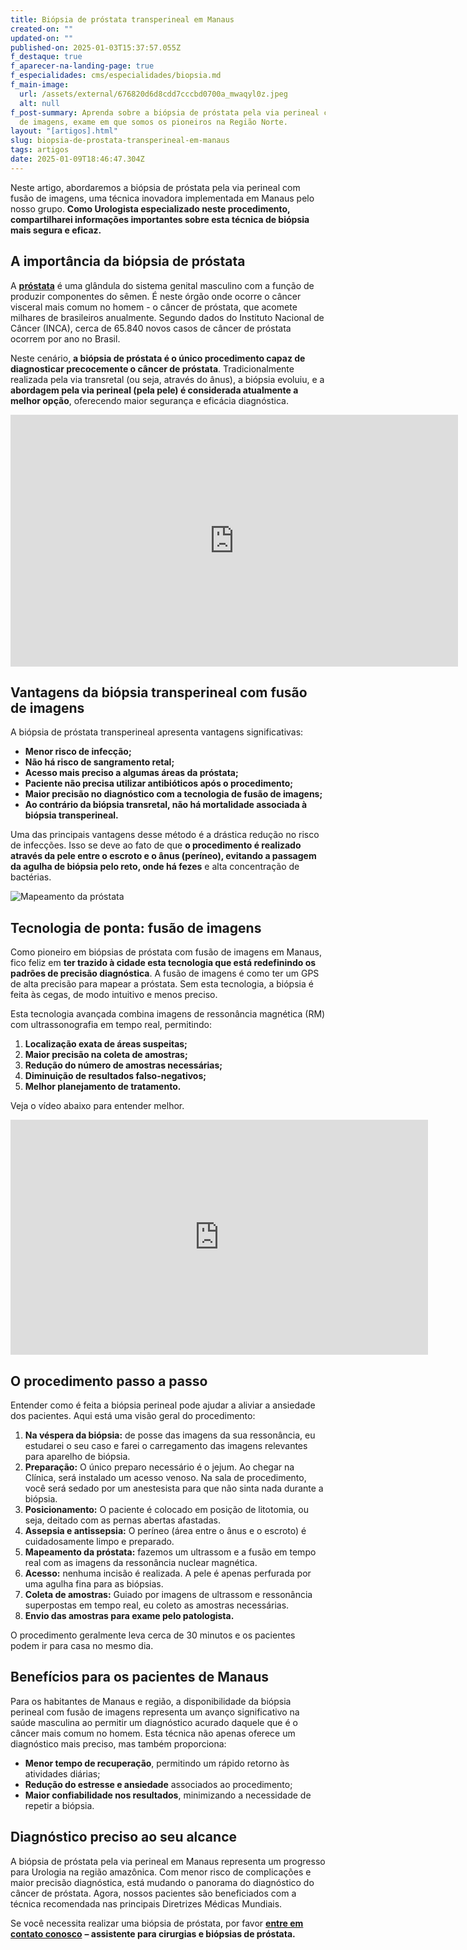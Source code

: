```yaml
---
title: Biópsia de próstata transperineal em Manaus
created-on: ""
updated-on: ""
published-on: 2025-01-03T15:37:57.055Z
f_destaque: true
f_aparecer-na-landing-page: true
f_especialidades: cms/especialidades/biopsia.md
f_main-image:
  url: /assets/external/676820d6d8cdd7cccbd0700a_mwaqyl0z.jpeg
  alt: null
f_post-summary: Aprenda sobre a biópsia de próstata pela via perineal com fusão
  de imagens, exame em que somos os pioneiros na Região Norte.
layout: "[artigos].html"
slug: biopsia-de-prostata-transperineal-em-manaus
tags: artigos
date: 2025-01-09T18:46:47.304Z
---
```

Neste artigo, abordaremos a biópsia de próstata pela via perineal com fusão de imagens, uma técnica inovadora implementada em Manaus pelo nosso grupo. **Como Urologista especializado neste procedimento, compartilharei informações importantes sobre esta técnica de biópsia mais segura e eficaz.**

## A importância da biópsia de próstata

A **[próstata](https://uroconsult.com.br/prostata/)** é uma glândula do sistema genital masculino com a função de produzir componentes do sêmen.  É neste órgão onde ocorre o câncer visceral mais comum no homem - o câncer de próstata, que acomete milhares de brasileiros anualmente. Segundo dados do Instituto Nacional de Câncer (INCA), cerca de 65.840 novos casos de câncer de próstata ocorrem por ano no Brasil.

Neste cenário, **a biópsia de próstata é o único procedimento capaz de diagnosticar precocemente o câncer de próstata**. Tradicionalmente realizada pela via transretal (ou seja, através do ânus), a biópsia evoluiu, e a **abordagem pela via perineal (pela pele) é considerada atualmente a melhor opção**, oferecendo maior segurança e eficácia diagnóstica.

<iframe width="716" height="403" src="https://www.youtube.com/embed/83WBx2stFfs" title="Biópsia transperineal de próstata com fusão de imagens" frameborder="0" allow="accelerometer; autoplay; clipboard-write; encrypted-media; gyroscope; picture-in-picture; web-share" referrerpolicy="strict-origin-when-cross-origin" allowfullscreen></iframe>

## **Vantagens da biópsia transperineal com fusão de imagens**

A biópsia de próstata transperineal apresenta vantagens significativas:

* **Menor risco de infecção;**
* **Não há risco de sangramento retal;**
* **Acesso mais preciso a algumas áreas da próstata;**
* **Paciente não precisa utilizar antibióticos após o procedimento;**
* **Maior precisão no diagnóstico com a tecnologia de fusão de imagens;**
* **Ao contrário da biópsia transretal, não há mortalidade associada à biópsia transperineal.**

Uma das principais vantagens desse método é a drástica redução no risco de infecções. Isso se deve ao fato de que **o procedimento é realizado através da pele entre o escroto e o ânus (períneo), evitando a passagem da agulha de biópsia pelo reto, onde há fezes** e alta concentração de bactérias.

![Mapeamento da próstata](/assets/external/676820d6d8cdd7cccbd0700c_674e1e102bdeb21099b92317_image25201.png "Mapeamento da próstata")

## **Tecnologia de ponta: fusão de imagens**

Como pioneiro em biópsias de próstata com fusão de imagens em Manaus, fico feliz em **ter trazido à cidade esta tecnologia que está redefinindo os padrões de precisão diagnóstica**. A fusão de imagens é como ter um GPS de alta precisão para mapear a próstata. Sem esta tecnologia, a biópsia é feita às cegas, de modo intuitivo e menos preciso.

Esta tecnologia avançada combina imagens de ressonância magnética (RM) com ultrassonografia em tempo real, permitindo:

1. **Localização exata de áreas suspeitas;**
2. **Maior precisão na coleta de amostras;**
3. **Redução do número de amostras necessárias;**
4. **Diminuição de resultados falso-negativos;**
5. **Melhor planejamento de tratamento.**

Veja o vídeo abaixo para entender melhor.

<iframe width="668" height="376" src="https://www.youtube.com/embed/WHQ7VUIqQzU?list=PL2N9o0WBU1CbmikxiHCPDmwSOgMDwncQ6" title="Demonstração real de uma biópsia de próstata com fusão de imagens" frameborder="0" allow="accelerometer; autoplay; clipboard-write; encrypted-media; gyroscope; picture-in-picture; web-share" referrerpolicy="strict-origin-when-cross-origin" allowfullscreen></iframe>

## **O procedimento passo a passo**

Entender como é feita a biópsia perineal pode ajudar a aliviar a ansiedade dos pacientes. Aqui está uma visão geral do procedimento:

1. **Na véspera da biópsia:** de posse das imagens da sua ressonância, eu estudarei o seu caso e farei o carregamento das imagens relevantes para aparelho de biópsia.
2. **Preparação:** O único preparo necessário é o jejum. Ao chegar na Clínica, será instalado um acesso venoso. Na sala de procedimento, você será sedado por um anestesista para que não sinta nada durante a biópsia.
3. **Posicionamento:** O paciente é colocado em posição de litotomia, ou seja, deitado com as pernas abertas afastadas.
4. **Assepsia e antissepsia:** O períneo (área entre o ânus e o escroto) é cuidadosamente limpo e preparado.
5. **Mapeamento da próstata:** fazemos um ultrassom e a fusão em tempo real com as imagens da ressonância nuclear magnética.
6. **Acesso:** nenhuma incisão é realizada. A pele é apenas perfurada por uma agulha fina para as biópsias.
7. **Coleta de amostras:** Guiado por imagens de ultrassom e ressonância superpostas em tempo real, eu coleto as amostras necessárias.
8. **Envio das amostras para exame pelo patologista.**

O procedimento geralmente leva cerca de 30 minutos e os pacientes podem ir para casa no mesmo dia.

## **Benefícios para os pacientes de Manaus**

Para os habitantes de Manaus e região, a disponibilidade da biópsia perineal com fusão de imagens representa um avanço significativo na saúde masculina ao permitir um diagnóstico acurado daquele que é o câncer mais comum no homem. Esta técnica não apenas oferece um diagnóstico mais preciso, mas também proporciona:

* **Menor tempo de recuperação**, permitindo um rápido retorno às atividades diárias;
* **Redução do estresse e ansiedade** associados ao procedimento;
* **Maior confiabilidade nos resultados**, minimizando a necessidade de repetir a biópsia.

## **Diagnóstico preciso ao seu alcance**

A biópsia de próstata pela via perineal em Manaus representa um progresso para Urologia na região amazônica. Com menor risco de complicações e maior precisão diagnóstica, está mudando o panorama do diagnóstico do câncer de próstata. Agora, nossos pacientes são beneficiados com a técnica recomendada nas principais Diretrizes Médicas Mundiais.

Se você necessita realizar uma biópsia de próstata, por favor **[entre em contato conosco](https://web.whatsapp.com/send/?phone=5592982252490)** **– assistente para cirurgias e biópsias de próstata.**
